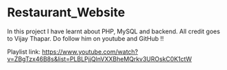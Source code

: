 # Restaurant_Website
 In this project I have learnt about PHP, MySQL and backend. All credit goes to Vijay Thapar. Do follow him on youtube and GitHub !!

Playlist link: https://www.youtube.com/watch?v=ZBgTzx46B8s&list=PLBLPjjQlnVXXBheMQrkv3UROskC0K1ctW

